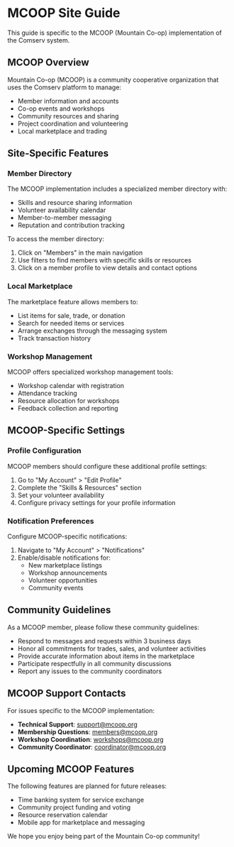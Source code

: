 # MCOOP Site Guide

This guide is specific to the MCOOP (Mountain Co-op) implementation of the Comserv system.

## MCOOP Overview

Mountain Co-op (MCOOP) is a community cooperative organization that uses the Comserv platform to manage:

- Member information and accounts
- Co-op events and workshops
- Community resources and sharing
- Project coordination and volunteering
- Local marketplace and trading

## Site-Specific Features

### Member Directory

The MCOOP implementation includes a specialized member directory with:

- Skills and resource sharing information
- Volunteer availability calendar
- Member-to-member messaging
- Reputation and contribution tracking

To access the member directory:

1. Click on "Members" in the main navigation
2. Use filters to find members with specific skills or resources
3. Click on a member profile to view details and contact options

### Local Marketplace

The marketplace feature allows members to:

- List items for sale, trade, or donation
- Search for needed items or services
- Arrange exchanges through the messaging system
- Track transaction history

### Workshop Management

MCOOP offers specialized workshop management tools:

- Workshop calendar with registration
- Attendance tracking
- Resource allocation for workshops
- Feedback collection and reporting

## MCOOP-Specific Settings

### Profile Configuration

MCOOP members should configure these additional profile settings:

1. Go to "My Account" > "Edit Profile"
2. Complete the "Skills & Resources" section
3. Set your volunteer availability
4. Configure privacy settings for your profile information

### Notification Preferences

Configure MCOOP-specific notifications:

1. Navigate to "My Account" > "Notifications"
2. Enable/disable notifications for:
   - New marketplace listings
   - Workshop announcements
   - Volunteer opportunities
   - Community events

## Community Guidelines

As a MCOOP member, please follow these community guidelines:

- Respond to messages and requests within 3 business days
- Honor all commitments for trades, sales, and volunteer activities
- Provide accurate information about items in the marketplace
- Participate respectfully in all community discussions
- Report any issues to the community coordinators

## MCOOP Support Contacts

For issues specific to the MCOOP implementation:

- **Technical Support**: support@mcoop.org
- **Membership Questions**: members@mcoop.org
- **Workshop Coordination**: workshops@mcoop.org
- **Community Coordinator**: coordinator@mcoop.org

## Upcoming MCOOP Features

The following features are planned for future releases:

- Time banking system for service exchange
- Community project funding and voting
- Resource reservation calendar
- Mobile app for marketplace and messaging

We hope you enjoy being part of the Mountain Co-op community!